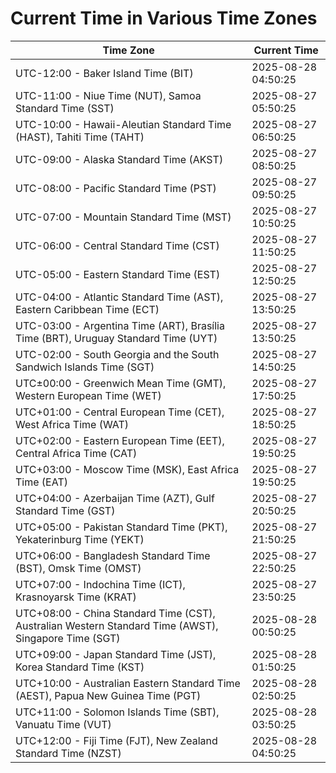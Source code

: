 # Current Time in Various Time Zones

| Time Zone | Current Time |
|-----------|--------------|
| UTC-12:00 - Baker Island Time (BIT) | 2025-08-28 04:50:25 |
| UTC-11:00 - Niue Time (NUT), Samoa Standard Time (SST) | 2025-08-27 05:50:25 |
| UTC-10:00 - Hawaii-Aleutian Standard Time (HAST), Tahiti Time (TAHT) | 2025-08-27 06:50:25 |
| UTC-09:00 - Alaska Standard Time (AKST) | 2025-08-27 08:50:25 |
| UTC-08:00 - Pacific Standard Time (PST) | 2025-08-27 09:50:25 |
| UTC-07:00 - Mountain Standard Time (MST) | 2025-08-27 10:50:25 |
| UTC-06:00 - Central Standard Time (CST) | 2025-08-27 11:50:25 |
| UTC-05:00 - Eastern Standard Time (EST) | 2025-08-27 12:50:25 |
| UTC-04:00 - Atlantic Standard Time (AST), Eastern Caribbean Time (ECT) | 2025-08-27 13:50:25 |
| UTC-03:00 - Argentina Time (ART), Brasília Time (BRT), Uruguay Standard Time (UYT) | 2025-08-27 13:50:25 |
| UTC-02:00 - South Georgia and the South Sandwich Islands Time (SGT) | 2025-08-27 14:50:25 |
| UTC±00:00 - Greenwich Mean Time (GMT), Western European Time (WET) | 2025-08-27 17:50:25 |
| UTC+01:00 - Central European Time (CET), West Africa Time (WAT) | 2025-08-27 18:50:25 |
| UTC+02:00 - Eastern European Time (EET), Central Africa Time (CAT) | 2025-08-27 19:50:25 |
| UTC+03:00 - Moscow Time (MSK), East Africa Time (EAT) | 2025-08-27 19:50:25 |
| UTC+04:00 - Azerbaijan Time (AZT), Gulf Standard Time (GST) | 2025-08-27 20:50:25 |
| UTC+05:00 - Pakistan Standard Time (PKT), Yekaterinburg Time (YEKT) | 2025-08-27 21:50:25 |
| UTC+06:00 - Bangladesh Standard Time (BST), Omsk Time (OMST) | 2025-08-27 22:50:25 |
| UTC+07:00 - Indochina Time (ICT), Krasnoyarsk Time (KRAT) | 2025-08-27 23:50:25 |
| UTC+08:00 - China Standard Time (CST), Australian Western Standard Time (AWST), Singapore Time (SGT) | 2025-08-28 00:50:25 |
| UTC+09:00 - Japan Standard Time (JST), Korea Standard Time (KST) | 2025-08-28 01:50:25 |
| UTC+10:00 - Australian Eastern Standard Time (AEST), Papua New Guinea Time (PGT) | 2025-08-28 02:50:25 |
| UTC+11:00 - Solomon Islands Time (SBT), Vanuatu Time (VUT) | 2025-08-28 03:50:25 |
| UTC+12:00 - Fiji Time (FJT), New Zealand Standard Time (NZST) | 2025-08-28 04:50:25 |
